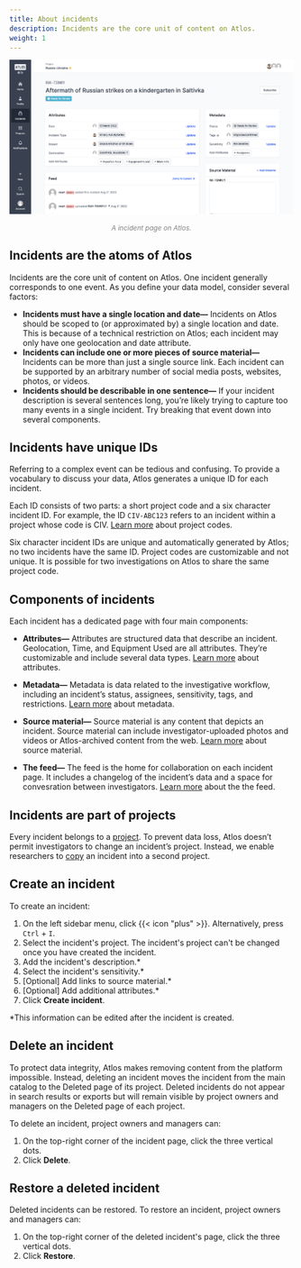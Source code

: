 ```yaml
---
title: About incidents 
description: Incidents are the core unit of content on Atlos. 
weight: 1
---
```


![An incident page.](index.png)
<p style="text-align: center; margin: 0px; color: grey; font-size:12px;"><i>A incident page on Atlos.</i></p>

## Incidents are the atoms of Atlos 
Incidents are the core unit of content on Atlos. One incident generally corresponds to one event. As you define your data model, consider several factors:
-  **Incidents must have a single location and date—** Incidents on Atlos should be scoped to (or approximated by) a single location and date. This is because of a technical restriction on Atlos; each incident may only have one geolocation and date attribute. 
-  **Incidents can include one or more pieces of source material—** Incidents can be more than just a single source link. Each incident can be supported by an arbitrary number of social media posts, websites, photos, or videos. 
-  **Incidents should be describable in one sentence—** If your incident description is several sentences long, you’re likely trying to capture too many events in a single incident. Try breaking that event down into several components. 

## Incidents have unique IDs
Referring to a complex event can be tedious and confusing. To provide a vocabulary to discuss your data, Atlos generates a unique ID for each incident. 


Each ID consists of two parts: a short project code and a six character incident ID. For example, the ID `CIV-ABC123` refers to an incident within a project whose code is CIV. [Learn more](/investigations/projects/#project-code) about project codes. 

Six character incident IDs are unique and automatically generated by Atlos; no two incidents have the same ID. Project codes are customizable and not unique. It is possible for two investigations on Atlos to share the same project code. 

## Components of incidents
Each incident has a dedicated page with four main components:
- **Attributes—** Attributes are structured data that describe an incident. Geolocation, Time, and Equipment Used are all attributes. They’re customizable and include several data types. [Learn more](/incidents/attributes/) about attributes. 

- **Metadata—** Metadata is data related to the investigative workflow, including an incident’s status, assignees, sensitivity, tags, and restrictions. [Learn more](/incidents/metadata/) about metadata. 

- **Source material—** Source material is any content that depicts an incident. Source material can include investigator-uploaded photos and videos or Atlos-archived content from the web. [Learn more](/incidents/source-material/) about source material.

- **The feed—** The feed is the home for collaboration on each incident page. It includes a changelog of the incident’s data and a space for convesration between investigators. [Learn more](/incidents/comments-and-the-feed/) about the the feed.


## Incidents are part of projects 
Every incident belongs to a [project](/investigations/projects/). To prevent data loss, Atlos doesn’t permit investigators to change an incident’s project. Instead, we enable researchers to [copy](/investigations/projects/#how-to-copy-an-incident-to-a-second-project) an incident into a second project. 

## Create an incident 
To create an incident:
1. On the left sidebar menu, click {{< icon "plus" >}}. Alternatively, press `Ctrl` + `I`. 
2. Select the incident's project. The incident's project can't be changed once you have created the incident.  
3. Add the incident's description.*
4. Select the incident's sensitivity.*
5. [Optional] Add links to source material.*
6. [Optional] Add additional attributes.*
7. Click **Create incident**.
   
*This information can be edited after the incident is created.

## Delete an incident
To protect data integrity, Atlos makes removing content from the platform impossible. Instead, deleting an incident moves the incident from the main catalog to the Deleted page of its project. Deleted incidents do not appear in search results or exports but will remain visible by project owners and managers on the Deleted page of each project. 

To delete an incident, project owners and managers can: 
1. On the top-right corner of the incident page, click the three vertical dots.
2. Click **Delete**.


## Restore a deleted incident
Deleted incidents can be restored. To restore an incident, project owners and managers can:
1. On the top-right corner of the deleted incident's page, click the three vertical dots.
2. Click **Restore**.
